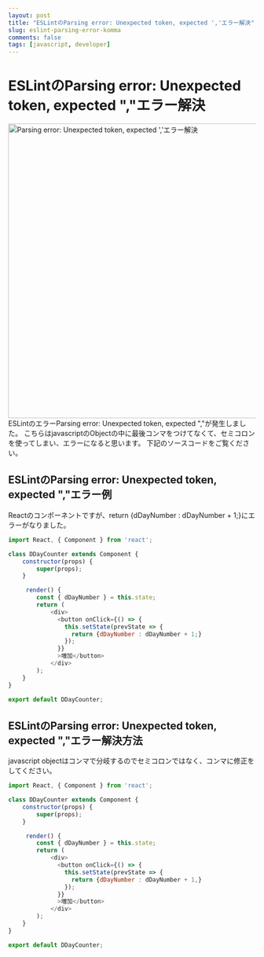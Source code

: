 ```yaml
---
layout: post
title: "ESLintのParsing error: Unexpected token, expected ','エラー解決"
slug: eslint-parsing-error-komma
comments: false
tags: [javascript, developer]
---
```

# ESLintのParsing error: Unexpected token, expected ","エラー解決
<img src="https://drive.google.com/uc?export=view&id=1u7BSBIt1dMa6djlVbF-VmF72fTZ1X3TL" alt="Parsing error: Unexpected token, expected ','エラー解決" width="600">
ESLintのエラーParsing error: Unexpected token, expected ","が発生しました。  
こちらはjavascriptのObjectの中に最後コンマをつけてなくて、セミコロンを使ってしまい、エラーになると思います。  
下記のソースコードをご覧ください。  

## ESLintのParsing error: Unexpected token, expected ","エラー例
Reactのコンポーネントですが、return {dDayNumber : dDayNumber + 1;}にエラーがなりました。  
<script async src="https://pagead2.googlesyndication.com/pagead/js/adsbygoogle.js?client=ca-pub-7886659064712565"
     crossorigin="anonymous"></script>
<!-- 디스플레이 광고 -->
<ins class="adsbygoogle"
     style="display:block"
     data-ad-client="ca-pub-7886659064712565"
     data-ad-slot="1939383573"
     data-ad-format="auto"
     data-full-width-responsive="true"></ins>
<script>
     (adsbygoogle = window.adsbygoogle || []).push({});
</script>
  
```javascript
import React, { Component } from 'react';

class DDayCounter extends Component {
    constructor(props) {
        super(props);
    }

     render() {
        const { dDayNumber } = this.state;
        return (
            <div>
              <button onClick={() => {
                this.setState(prevState => {
                  return {dDayNumber : dDayNumber + 1;}
                });
              }}
              >増加</button>
            </div>
        );
    }
}

export default DDayCounter;
```
  
<script async src="https://pagead2.googlesyndication.com/pagead/js/adsbygoogle.js?client=ca-pub-7886659064712565"
     crossorigin="anonymous"></script>
<!-- 디스플레이 광고 -->
<ins class="adsbygoogle"
     style="display:block"
     data-ad-client="ca-pub-7886659064712565"
     data-ad-slot="1939383573"
     data-ad-format="auto"
     data-full-width-responsive="true"></ins>
<script>
     (adsbygoogle = window.adsbygoogle || []).push({});
</script>
  
  
## ESLintのParsing error: Unexpected token, expected ","エラー解決方法
javascript objectはコンマで分岐するのでセミコロンではなく、コンマに修正をしてください。  

```javascript
import React, { Component } from 'react';

class DDayCounter extends Component {
    constructor(props) {
        super(props);
    }

     render() {
        const { dDayNumber } = this.state;
        return (
            <div>
              <button onClick={() => {
                this.setState(prevState => {
                  return {dDayNumber : dDayNumber + 1,}
                });
              }}
              >増加</button>
            </div>
        );
    }
}

export default DDayCounter;
```